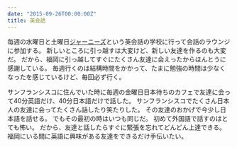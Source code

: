 ```yaml
---
date: "2015-09-26T00:00:00Z"
title: 英会話
---
```


毎週の水曜日と土曜日[ジャーニーズ][Journeys]という英会話の学校に行って会話のラウンジに参加する。
新しいところに引っ越すは大変けど、新しい友達を作るのも大変だ。
だから、福岡に引っ越してすぐにたくさん友達に会えったからほんとうに感謝している。
毎週行くのは結構時間をかかって、たまに勉強の時間は少なくなったを感じているけど、毎回必ず行く。

サンフランシスコに住んでいた時に毎週の金曜日日本待ちのカフェで友達に会って40分英語だけ、40分日本語だけで話した。
サンフランシスコでたくさん日本人の友達に会ってたくさん話したり笑たりした。
その友達のおかげで今少し日本語を話せる。
でもその最初の時はいつも同じだ。
初めて外国語で話すのはとても怖い。
だから、友達と話したらすぐに緊張を忘れてどんどん上達できる。
福岡にいる間に英語に興味がある友達をできるだけ手伝いたい。

[Journeys]: http://www.journeys.jp/

